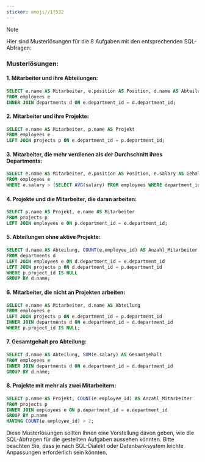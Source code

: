 ```yaml
---
sticker: emoji//1f532
---
```



> [!NOTE]
> Hier sind Musterlösungen für die 8 Aufgaben mit den entsprechenden SQL-Abfragen:

### Musterlösungen:

#### 1. Mitarbeiter und ihre Abteilungen:
```sql
SELECT e.name AS Mitarbeiter, e.position AS Position, d.name AS Abteilung
FROM employees e
INNER JOIN departments d ON e.department_id = d.department_id;
```

#### 2. Mitarbeiter und ihre Projekte:
```sql
SELECT e.name AS Mitarbeiter, p.name AS Projekt
FROM employees e
LEFT JOIN projects p ON e.department_id = p.department_id;
```

#### 3. Mitarbeiter, die mehr verdienen als der Durchschnitt ihres Departments:
```sql
SELECT e.name AS Mitarbeiter, e.position AS Position, e.salary AS Gehalt, AVG(e.salary) OVER (PARTITION BY e.department_id) AS Abteilungs_Durchschnitt
FROM employees e
WHERE e.salary > (SELECT AVG(salary) FROM employees WHERE department_id = e.department_id);
```

#### 4. Projekte und die Mitarbeiter, die daran arbeiten:
```sql
SELECT p.name AS Projekt, e.name AS Mitarbeiter
FROM projects p
LEFT JOIN employees e ON p.department_id = e.department_id;
```

#### 5. Abteilungen ohne aktive Projekte:
```sql
SELECT d.name AS Abteilung, COUNT(e.employee_id) AS Anzahl_Mitarbeiter
FROM departments d
LEFT JOIN employees e ON d.department_id = e.department_id
LEFT JOIN projects p ON d.department_id = p.department_id
WHERE p.project_id IS NULL
GROUP BY d.name;
```

#### 6. Mitarbeiter, die nicht an Projekten arbeiten:
```sql
SELECT e.name AS Mitarbeiter, d.name AS Abteilung
FROM employees e
LEFT JOIN projects p ON e.department_id = p.department_id
INNER JOIN departments d ON e.department_id = d.department_id
WHERE p.project_id IS NULL;
```

#### 7. Gesamtgehalt pro Abteilung:
```sql
SELECT d.name AS Abteilung, SUM(e.salary) AS Gesamtgehalt
FROM employees e
INNER JOIN departments d ON e.department_id = d.department_id
GROUP BY d.name;
```

#### 8. Projekte mit mehr als zwei Mitarbeitern:
```sql
SELECT p.name AS Projekt, COUNT(e.employee_id) AS Anzahl_Mitarbeiter
FROM projects p
INNER JOIN employees e ON p.department_id = e.department_id
GROUP BY p.name
HAVING COUNT(e.employee_id) > 2;
```

Diese Musterlösungen sollten Ihnen eine Vorstellung davon geben, wie die SQL-Abfragen für die gestellten Aufgaben aussehen könnten. Bitte beachten Sie, dass je nach SQL-Dialekt oder Datenbanksystem leichte Anpassungen erforderlich sein könnten.